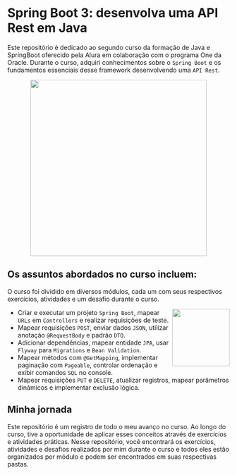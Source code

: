 # Spring Boot 3: desenvolva uma API Rest em Java

Este repositório é dedicado ao segundo curso da formação de Java e SpringBoot oferecido pela Alura em colaboração com o programa One da Oracle. Durante o curso, adquiri conhecimentos sobre o `Spring Boot` e os fundamentos essenciais desse framework desenvolvendo uma `API Rest`.

<div align="center" ><img src="https://github.com/emanoelcampos/programa-one-oracle/assets/68448029/ab736b12-62a0-4f05-90e0-380d5e756c41" width="400"></div>

## Os assuntos abordados no curso incluem:

O curso foi dividido em diversos módulos, cada um com seus respectivos exercícios, atividades e um desafio durante o curso.

<img align="right" src="https://github.com/emanoelcampos/programa-one-oracle/assets/68448029/d610e7bf-cae8-4763-9031-cdaa65cffa76" width="130">

- Criar e executar um projeto `Spring Boot`, mapear `URLs` em `Controllers` e realizar requisições de teste.
- Mapear requisições `POST`, enviar dados `JSON`, utilizar anotação `@RequestBody` e padrão `DTO`.
- Adicionar dependências, mapear entidade `JPA`, usar `Flyway` para `Migrations` e `Bean Validation`.
- Mapear métodos com `@GetMapping`, implementar paginação com `Pageable`, controlar ordenação e exibir comandos `SQL` no console.
- Mapear requisições `PUT` e `DELETE`, atualizar registros, mapear parâmetros dinâmicos e implementar exclusão lógica.

## Minha jornada

Este repositório é um registro de todo o meu avanço no curso. Ao longo do curso, tive a oportunidade de aplicar esses conceitos através de exercícios e atividades práticas. Nesse repositório, você encontrará os exercícios, atividades e desafios realizados por mim durante o curso e todos eles estão organizados por módulo e podem ser encontrados em suas respectivas pastas.
